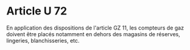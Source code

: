 # Article U 72

En application des dispositions de l'article GZ 11, les compteurs de gaz doivent être placés notamment en dehors des magasins de réserves, lingeries, blanchisseries, etc.
